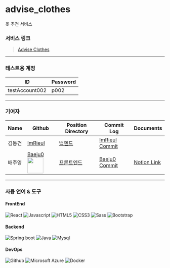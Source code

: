 # advise_clothes
옷 추천 서비스


### 서비스 링크
> [Advise Clothes](http://ec2-52-79-195-60.ap-northeast-2.compute.amazonaws.com)

---

### 테스트용 계정

|ID|Password|
|---|---|
|testAccount002|p002|

---

### 기여자

| Name | Github | Position Directory | Commit Log | Documents |
|---|---|---|---|---|
| 김동건 | [ImRieul](https://github.com/ImRieul) | [백엔드](https://github.com/ImRieul/advise_clothes_public/tree/public/Server_backend)| [ImRieul Commit](https://github.com/ImRieul/advise_clothes_public/commits?author=ImRieul) |
|배주영| [Baeju0](https://github.com/Baeju0) <img src="https://avatars.githubusercontent.com/u/83051136?v=4" width="50" height="50"/> |[프론트엔드](https://github.com/ImRieul/advise_clothes_public/tree/public/Project_advise_clothes_front) | [Baeju0 Commit](https://github.com/ImRieul/advise_clothes_public/commits?author=Baeju0) |[Notion Link](https://superb-wind-615.notion.site/React-Advise-Clothes-9845cddac08d4629ac989025de8c7e92)

---

### 사용 언어 & 도구

#### FrontEnd
![React](https://img.shields.io/badge/React-53C1DE?&logo=react&logoColor=white)
![Javascript](https://img.shields.io/badge/javascript-F7DF1E?logo=javascript&logoColor=white)
![HTML5](https://img.shields.io/badge/HTML5-E34F26?logo=HTML5&logoColor=white)
![CSS3](https://img.shields.io/badge/CSS3-1572B6?logo=CSS3&logoColor=white)
![Sass](https://img.shields.io/badge/Sass-CC6699?logo=Sass&logoColor=white)
![Bootstrap](https://img.shields.io/badge/Bootstrap-7952B3?logo=Bootstrap&logoColor=white)

#### Backend

![Spring boot](https://img.shields.io/badge/Spring%20boot-6DB33F?logo=SpringBoot&logoColor=white)
![Java](https://img.shields.io/badge/Java-40AEF0)
![Mysql](https://img.shields.io/badge/Mysql-4479A1?logo=Mysql&logoColor=white)

#### DevOps

![Github](https://img.shields.io/badge/Github-000000?logo=Github)
![Microsoft Azure](https://img.shields.io/badge/Microsoft%20Azure-0078D4?logo=MicrosoftAzure&logoColor=white)
![Docker](https://img.shields.io/badge/Docker-2496ED?logo=Docker&logoColor=white)
